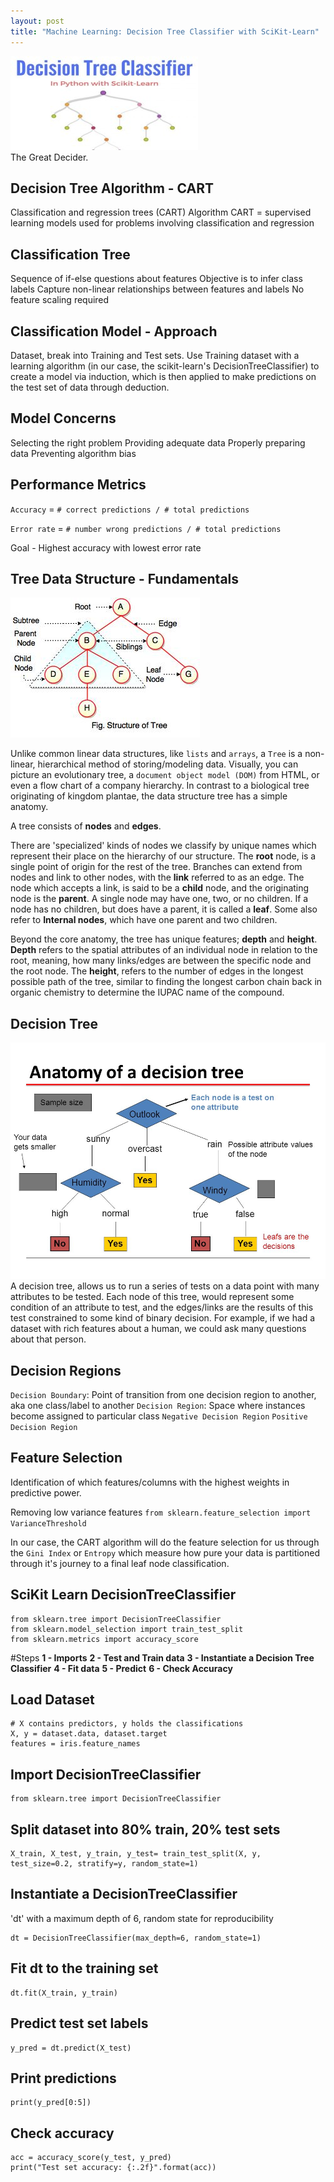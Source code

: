 ```yaml
---
layout: post
title: "Machine Learning: Decision Tree Classifier with SciKit-Learn"
---
```

<img src="/Images/DTC/DTC_Head.jpg" class="inline"/><br>
The Great Decider. 

## Decision Tree Algorithm - CART
Classification and regression trees (CART) Algorithm
CART = supervised learning models used for problems involving classification and regression

## Classification Tree
Sequence of if-else questions about features
Objective is to infer class labels
Capture non-linear relationships between features and labels
No feature scaling required

## Classification Model - Approach
Dataset, break into Training and Test sets. Use Training dataset with a learning algorithm (in our case, the scikit-learn's DecisionTreeClassifier) to create a model via induction, which is then applied to make predictions on the test set of data through deduction. 

## Model Concerns 
Selecting the right problem
Providing adequate data
Properly preparing data
Preventing algorithm bias

## Performance Metrics

`Accuracy`  = `# correct predictions / # total predictions`

`Error rate` = `# number wrong predictions / # total predictions`

Goal - Highest accuracy with lowest error rate

## Tree Data Structure - Fundamentals

<img src="/Images/DTC/tree_anatomy.jpeg" class="inline"/><br>

Unlike common linear data structures, like `lists` and `arrays`, a `Tree` is a non-linear, hierarchical method of storing/modeling data. Visually, you can picture an evolutionary tree, a `document object model (DOM)` from HTML, or even a flow chart of a company hierarchy. In contrast to a biological tree originating of kingdom plantae, the data structure tree has a simple anatomy. 

A tree consists of **nodes** and **edges**. 

There are 'specialized' kinds of nodes we classify by unique names which represent their place on the hierarchy of our structure. The **root** node, is a single point of origin for the rest of the tree. Branches can extend from nodes and link to other nodes, with the **link** referred to as an edge. The node which accepts a link, is said to be a **child** node, and the originating node is the **parent**. A single node may have one, two, or no children. If a node has no children, but does have a parent, it is called a **leaf**. Some also refer to **Internal nodes**, which have one parent and two children. 

Beyond the core anatomy, the tree has unique features; **depth** and **height**. **Depth** refers to the spatial attributes of an individual node in relation to the root, meaning, how many links/edges are between the specific node and the root node. The **height**, refers to the number of edges in the longest possible path of the tree, similar to finding the longest carbon chain back in organic chemistry to determine the IUPAC name of the compound.

## Decision Tree
<img src="/Images/DTC/Decision_tree_anatomy.jpg" class="inline"/><br>
A decision tree, allows us to run a series of tests on a data point with many attributes to be tested. Each node of this tree, would represent some condition of an attribute to test, and the edges/links are the results of this test constrained to some kind of binary decision. For example, if we had a dataset with rich features about a human, we could ask many questions about that person.  

## Decision Regions
`Decision Boundary`: Point of transition from one decision region to another, aka one class/label to another
`Decision Region`: Space where instances become assigned to particular class
`Negative Decision Region`
`Positive Decision Region`

## Feature Selection

Identification of which features/columns with the highest weights in predictive power. 

Removing low variance features
`from sklearn.feature_selection import VarianceThreshold`

In our case, the CART algorithm will do the feature selection for us through the `Gini Index` or `Entropy` which measure how pure your data is partitioned through it's journey to a final leaf node classification.  

## SciKit Learn DecisionTreeClassifier
```Python3
from sklearn.tree import DecisionTreeClassifier
from sklearn.model_selection import train_test_split
from sklearn.metrics import accuracy_score
```

#Steps
**1 - Imports**
**2 - Test and Train data**
**3 - Instantiate a Decision Tree Classifier**
**4 - Fit data**
**5 - Predict**
**6 - Check Accuracy**

## Load Dataset
```Python3
# X contains predictors, y holds the classifications
X, y = dataset.data, dataset.target
features = iris.feature_names
```
## Import DecisionTreeClassifier 
```Python3
from sklearn.tree import DecisionTreeClassifier
```

## Split dataset into 80% train, 20% test sets
```Python3
X_train, X_test, y_train, y_test= train_test_split(X, y, test_size=0.2, stratify=y, random_state=1)
```
## Instantiate a DecisionTreeClassifier
'dt' with a maximum depth of 6, random state for reproducibility
```Python3
dt = DecisionTreeClassifier(max_depth=6, random_state=1)
```
## Fit dt to the training set
```Python3
dt.fit(X_train, y_train)
```

## Predict test set labels
```Python3
y_pred = dt.predict(X_test)
```

## Print predictions
```Python3
print(y_pred[0:5])
```

## Check accuracy
```Python3
acc = accuracy_score(y_test, y_pred)
print("Test set accuracy: {:.2f}".format(acc))
```
